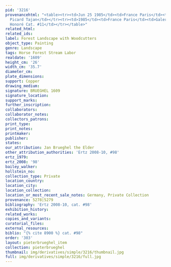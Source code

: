 ```yaml
---
pid: '3216'
provenancehtml: "<table><tr><td>Jun 25 1985</td><td>France Paris</td><td>Sale Ader
  Picard Tajan</td></tr><tr><td>1985</td><td>France Paris</td><td>Galerie d'Art St.
  Honoré Cat. #11</td></tr></table>"
related_html:
related_ids:
label: Forest Landscape with Woodcutters
object_type: Painting
genre: Landscape
tags: Horse Forest Stream Labor
realdate: '1609'
height_cm: '26'
width_cm: '35.7'
diameter_cm:
plate_dimensions:
support: Copper
drawing_medium:
signature: BRUEGHEL 1609
signature_location:
support_marks:
further_inscription:
collaborators:
collaborator_notes:
collectors_patrons:
print_type:
print_notes:
printmaker:
publisher:
states:
our_attribution: Jan Brueghel the Elder
other_attribution_authorities: 'Ertz 2008-10, #98'
ertz_1979:
ertz_2008: '98'
bailey_walker:
hollstein_no:
collection_type: Private
location_country:
location_city:
location_collection:
location_or_most_recent_sale_notes: Germany, Private Collection
provenance: 5278|5279
bibliography: 'Ertz 2008-10, cat. #98'
exhibition_history:
related_works:
copies_and_variants:
curatorial_files:
external_resources:
biblio: "{% cite 8900 %} cat. #98"
order: '303'
layout: pieterbrueghel_item
collection: pieterbrueghel
thumbnail: img/derivatives/simple/3216/thumbnail.jpg
full: img/derivatives/simple/3216/full.jpg
---
```

